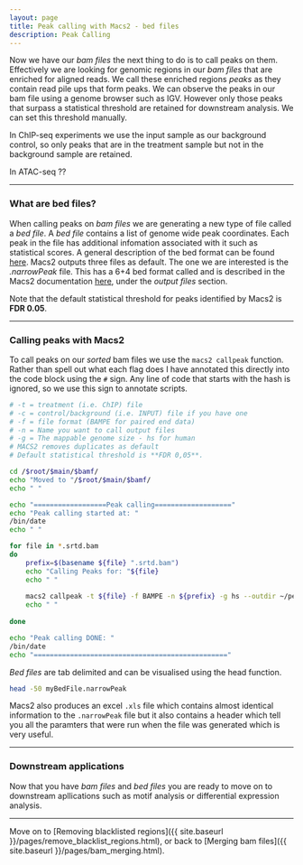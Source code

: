 ```yaml
---
layout: page
title: Peak calling with Macs2 - bed files
description: Peak Calling
---
```


Now we have our *bam files* the next thing to do is to call peaks on them. Effectively we are looking for
genomic regions in our *bam files* that are enriched for aligned reads. We call these enriched regions
*peaks* as they contain read pile ups that form peaks. We can observe the peaks in our bam file using 
a genome browser such as IGV. However only those peaks that surpass a statistical threshold are retained
for downstream analysis. We can set this threshold manually. 

In ChIP-seq experiments we use the input sample as our background control, so only peaks that are in the
treatment sample but not in the background sample are retained. 

In ATAC-seq ??

*** 

### What are bed files?

When calling peaks on *bam files* we are generating a new type of file called a *bed file*. A *bed file* 
contains a list of genome wide peak coordinates. Each peak in the file has additional infomation associated 
with it such as statistical scores. A general description of the bed format can be found 
[here](https://genome.ucsc.edu/FAQ/FAQformat.html). Macs2 outputs three files as default. The one we are 
interested is the *.narrowPeak* file. This has a 6+4 bed format called and is described in the Macs2
documentation [here](https://github.com/taoliu/MACS), under the *output files* section. 

Note that the default statistical threshold for peaks identified by Macs2 is **FDR 0.05**.

***
 
### Calling peaks with Macs2

To call peaks on our *sorted* bam files we use the `macs2 callpeak` function. Rather than spell out what 
each flag does I have annotated this directly into the code block using the `#` sign. Any line of code
that starts with the hash is ignored, so we use this sign to annotate scripts.   

~~~bash
# -t = treatment (i.e. ChIP) file
# -c = control/background (i.e. INPUT) file if you have one
# -f = file format (BAMPE for paired end data)
# -n = Name you want to call output files 
# -g = The mappable genome size - hs for human
# MACS2 removes duplicates as default
# Default statistical threshold is **FDR 0,05**.

cd /$root/$main/$bamf/
echo "Moved to "/$root/$main/$bamf/
echo " "

echo "==================Peak calling==================="
echo "Peak calling started at: " 
/bin/date
echo " "

for file in *.srtd.bam
do
    prefix=$(basename ${file} ".srtd.bam")
    echo "Calling Peaks for: "${file}
    echo " "
    
    macs2 callpeak -t ${file} -f BAMPE -n ${prefix} -g hs --outdir ~/peak_files/
    echo " "
 
done

echo "Peak calling DONE: " 
/bin/date
echo "================================================"
~~~

*Bed files* are tab delimited and can be visualised using the head function.

~~~bash
head -50 myBedFile.narrowPeak 
~~~

Macs2 also produces an excel `.xls` file which contains almost identical information to the `.narrowPeak` 
file but it also contains a header which tell you all the paramters that were run when the file was 
generated which is very useful.

***

### Downstream applications

Now that you have *bam files* and *bed files* you are ready to move on to downstream apllications such as 
motif analysis or differential expression analysis. 

***

Move on to [Removing blacklisted regions]({{ site.baseurl }}/pages/remove_blacklist_regions.html), or back
to [Merging bam files]({{ site.baseurl }}/pages/bam_merging.html).





